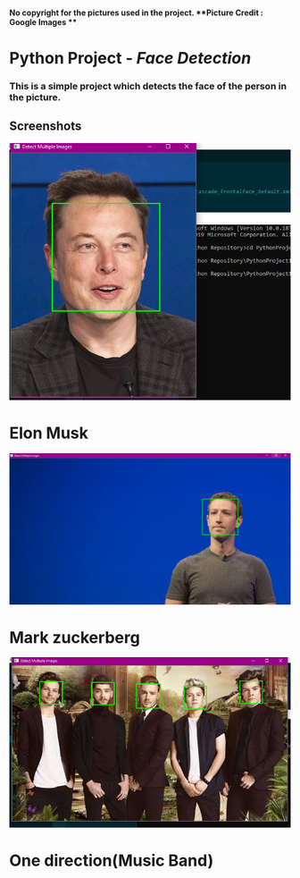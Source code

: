 #### No copyright for the pictures used in the project. **Picture Credit : Google Images **

# Python Project - *Face Detection*

### This is a simple project which detects the face of the person in the picture.

## Screenshots
![screenshot1](doc/Screenshot1.png)
# Elon Musk

![screenshot2](doc/Screenshot2.png)
# Mark zuckerberg

![screenshot3](doc/Screenshot3.png)
# One direction(Music Band)
